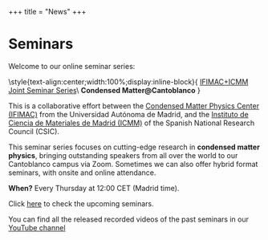 +++
title = "News"
+++

# Seminars

Welcome to our online seminar series:

\style{text-align:center;width:100%;display:inline-block}{
[IFIMAC+ICMM Joint Seminar Series](https://sites.google.com/view/ifimac-icmm-joint-seminars)\\
**Condensed Matter@Cantoblanco**
}

This is a collaborative effort between the [Condensed Matter Physics Center (IFIMAC)](https://www.ifimac.uam.es/) from the Universidad Autónoma de Madrid, and the [Instituto de Ciencia de Materiales de Madrid (ICMM)](https://www.icmm.csic.es) of the Spanish National Research Council (CSIC).

This seminar series focuses on cutting-edge research in **condensed matter physics**, bringing outstanding speakers from all over the world to our Cantoblanco campus via Zoom. Sometimes we can also offer hybrid format seminars, with onsite and online attendance.

**When?** Every Thursday at 12:00 CET (Madrid time).

Click [here](https://sites.google.com/view/ifimac-icmm-joint-seminars/upcoming-seminars) to check the upcoming seminars.

You can find all the released recorded videos of the past seminars in our [YouTube channel](https://www.youtube.com/channel/UCeT3dTDOqhr1qSVyOZImuew)